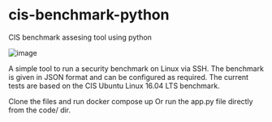 # cis-benchmark-python
CIS benchmark assesing tool using python 

![image](https://user-images.githubusercontent.com/20635670/138911652-ef160486-ce2c-46fa-b4ee-da9cc558fc53.png)

A simple tool to run a security benchmark on Linux via SSH. The benchmark is given in JSON format and can be configured as required.
The current tests are based on the CIS Ubuntu Linux 16.04 LTS benchmark.

Clone the files and run docker compose up
Or run the app.py file directly from the code/ dir.
